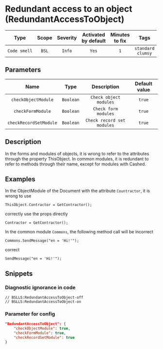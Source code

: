 # Redundant access to an object (RedundantAccessToObject)

|      Type      |    Scope    |     Severity     |    Activated<br>by default    |    Minutes<br>to fix    |             Tags             |
|:-------------:|:-----------------------------:|:----------------:|:------------------------------:|:-----------------------------------:|:----------------------------:|
| `Code smell` |             `BSL`             | `Info` |              `Yes`              |                 `1`                 |    `standard`<br>`clumsy`    |

## Parameters


|          Name           |   Type    |              Description              |    Default value    |
|:----------------------:|:--------:|:----------------------------------:|:------------------------------:|
|  `checkObjectModule`   | `Boolean` |    `Check object modules`     |             `true`             |
|   `checkFormModule`    | `Boolean` |      `Check form modules`       |             `true`             |
| `checkRecordSetModule` | `Boolean` | `Check record set modules` |             `true`             |
<!-- Блоки выше заполняются автоматически, не трогать -->
## Description
In the forms and modules of objects, it is wrong to refer to the attributes through the property ThisObject. In common modules, it is redundant to refer to methods through their name, except for modules with Cashed.

## Examples
In the ObjectModule of the Document with the attribute `Countractor`, it is wrong to use
```bsl
ThisObject.Contractor = GetContractor();
```

correctly use the props directly
```bsl
Contractor = GetContractor();
```

In the common module `Commons`, the following method call will be incorrect
```bsl
Commons.SendMessage("en = 'Hi!'");
```

correct
```bsl
SendMessage("en = 'Hi!'");
```

## Snippets

<!-- Блоки ниже заполняются автоматически, не трогать -->
### Diagnostic ignorance in code

```bsl
// BSLLS:RedundantAccessToObject-off
// BSLLS:RedundantAccessToObject-on
```

### Parameter for config

```json
"RedundantAccessToObject": {
    "checkObjectModule": true,
    "checkFormModule": true,
    "checkRecordSetModule": true
}
```
